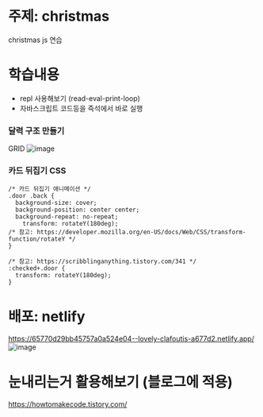 # 주제: christmas
christmas js 연습

# 학습내용
- repl 사용해보기 (read-eval-print-loop)
- 자바스크립트 코드등을 즉석에서 바로 실행

### 달력 구조 만들기 
GRID
![image](https://github.com/catspie/christmas/assets/102503668/7f8e425f-6f28-4f6a-94e2-6851e0113126)

### 카드 뒤집기 CSS
```
/* 카드 뒤집기 애니메이션 */
.door .back {
  background-size: cover;
  background-position: center center;
  background-repeat: no-repeat;
	transform: rotateY(180deg);
/* 참고: https://developer.mozilla.org/en-US/docs/Web/CSS/transform-function/rotateY */
}

/* 참고: https://scribblinganything.tistory.com/341 */
:checked+.door {
  transform: rotateY(180deg);
}
```

# 배포: netlify
https://65770d29bb45757a0a524e04--lovely-clafoutis-a677d2.netlify.app/
![image](https://github.com/catspie/christmas/assets/102503668/ab230ec4-a678-4769-bb0a-0635f2822b9f)


# 눈내리는거 활용해보기 (블로그에 적용)
https://howtomakecode.tistory.com/
